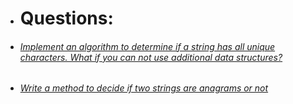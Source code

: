 * # Questions:

* ###### [Implement an algorithm to determine if a string has all unique characters. What if you can not use additional data structures?](https://github.com/pratham87/CtCI/tree/master/src/main/java/arraysAndStrings)

* ###### [Write a method to decide if two strings are anagrams or not](https://github.com/pratham87/CtCI/tree/master/src/main/java/arraysAndStrings)


